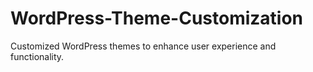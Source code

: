 # WordPress-Theme-Customization
Customized WordPress themes to enhance user experience and functionality.

